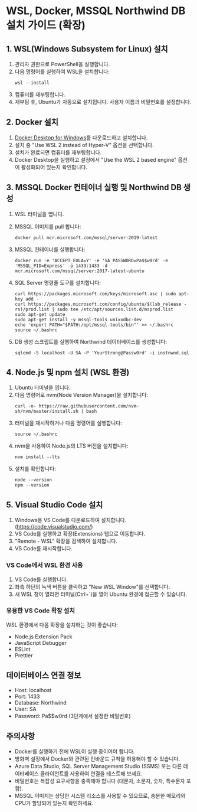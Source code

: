 # WSL, Docker, MSSQL Northwind DB 설치 가이드 (확장)

## 1. WSL(Windows Subsystem for Linux) 설치

1. 관리자 권한으로 PowerShell을 실행합니다.
2. 다음 명령어를 실행하여 WSL을 설치합니다:
   ```
   wsl --install
   ```
3. 컴퓨터를 재부팅합니다.
4. 재부팅 후, Ubuntu가 자동으로 설치됩니다. 사용자 이름과 비밀번호를 설정합니다.

## 2. Docker 설치

1. [Docker Desktop for Windows](https://www.docker.com/products/docker-desktop)를 다운로드하고 설치합니다.
2. 설치 중 "Use WSL 2 instead of Hyper-V" 옵션을 선택합니다.
3. 설치가 완료되면 컴퓨터를 재부팅합니다.
4. Docker Desktop을 실행하고 설정에서 "Use the WSL 2 based engine" 옵션이 활성화되어 있는지 확인합니다.

## 3. MSSQL Docker 컨테이너 실행 및 Northwind DB 생성

1. WSL 터미널을 엽니다.

2. MSSQL 이미지를 pull 합니다:
   ```
   docker pull mcr.microsoft.com/mssql/server:2019-latest
   ```

3. MSSQL 컨테이너를 실행합니다:
   ```
   docker run -e 'ACCEPT_EULA=Y' -e 'SA_PASSWORD=Pa$$w0rd' -e 'MSSQL_PID=Express' -p 1433:1433 -d mcr.microsoft.com/mssql/server:2017-latest-ubuntu
   ```

4. SQL Server 명령줄 도구를 설치합니다:
   ```
   curl https://packages.microsoft.com/keys/microsoft.asc | sudo apt-key add -
   curl https://packages.microsoft.com/config/ubuntu/$(lsb_release -rs)/prod.list | sudo tee /etc/apt/sources.list.d/msprod.list
   sudo apt-get update
   sudo apt-get install -y mssql-tools unixodbc-dev
   echo 'export PATH="$PATH:/opt/mssql-tools/bin"' >> ~/.bashrc
   source ~/.bashrc
   ```

5. DB 생성 스크립트를 실행하여 Northwind 데이터베이스를 생성합니다:
   ```
   sqlcmd -S localhost -U SA -P 'YourStrong@Passw0rd' -i instnwnd.sql
   ```

## 4. Node.js 및 npm 설치 (WSL 환경)

1. Ubuntu 터미널을 엽니다.
2. 다음 명령어로 nvm(Node Version Manager)을 설치합니다:
   ```
   curl -o- https://raw.githubusercontent.com/nvm-sh/nvm/master/install.sh | bash
   ```
3. 터미널을 재시작하거나 다음 명령어를 실행합니다:
   ```
   source ~/.bashrc
   ```
4. nvm을 사용하여 Node.js의 LTS 버전을 설치합니다:
   ```
   nvm install --lts
   ```
5. 설치를 확인합니다:
   ```
   node --version
   npm --version
   ```

## 5. Visual Studio Code 설치

1. Windows용 VS Code를 다운로드하여 설치합니다. (https://code.visualstudio.com/)
2. VS Code를 실행하고 확장(Extensions) 탭으로 이동합니다.
3. "Remote - WSL" 확장을 검색하여 설치합니다.
4. VS Code를 재시작합니다.

### VS Code에서 WSL 환경 사용

1. VS Code를 실행합니다.
2. 좌측 하단의 녹색 버튼을 클릭하고 "New WSL Window"를 선택합니다.
3. 새 WSL 창이 열리면 터미널(Ctrl+`)을 열어 Ubuntu 환경에 접근할 수 있습니다.

### 유용한 VS Code 확장 설치

WSL 환경에서 다음 확장을 설치하는 것이 좋습니다:
- Node.js Extension Pack
- JavaScript Debugger
- ESLint
- Prettier

## 데이터베이스 연결 정보

- Host: localhost
- Port: 1433
- Database: Northwind
- User: SA
- Password: Pa$$w0rd (3단계에서 설정한 비밀번호)

## 주의사항

- Docker를 실행하기 전에 WSL이 실행 중이어야 합니다.
- 방화벽 설정에서 Docker와 관련된 인바운드 규칙을 허용해야 할 수 있습니다.
- Azure Data Studio, SQL Server Management Studio (SSMS) 또는 다른 데이터베이스 클라이언트를 사용하여 연결을 테스트해 보세요.
- 비밀번호는 복잡성 요구사항을 충족해야 합니다 (대문자, 소문자, 숫자, 특수문자 포함).
- MSSQL 이미지는 상당한 시스템 리소스를 사용할 수 있으므로, 충분한 메모리와 CPU가 할당되어 있는지 확인하세요.